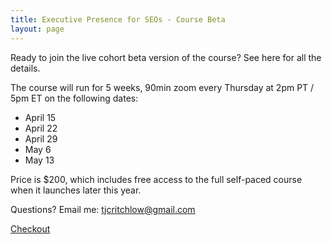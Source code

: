 ```yaml
---
title: Executive Presence for SEOs - Course Beta
layout: page
---
```


Ready to join the live cohort beta version of the course? See here for all the details.

The course will run for 5 weeks, 90min zoom every Thursday at 2pm PT / 5pm ET on the following dates:

- April 15
- April 22
- April 29
- May 6
- May 13

Price is $200, which includes free access to the full self-paced course when it launches later this year.

Questions? Email me: tjcritchlow@gmail.com

<!-- Load Stripe.js on your website. -->
<script src="https://js.stripe.com/v3"></script>

<!-- Create a button that your customers click to complete their purchase. Customize the styling to suit your branding. -->
<div class="">
  
  <a id="checkout-button-price_1Id673L5622gsGmhuuzXenee" class="f4 link dim br3 ph3 pv2 mb2 dib white bg-seomba-red" href="#0">Checkout</a>
  
</div>

<div id="error-message"></div>

<script>
(function() {
  var stripe = Stripe('pk_test_51IbsfsL5622gsGmhJJ5dSs1jyz8DT7fHab9VY8OviLn3a8BuDoCmcItTB7fNB9x39hNVlXfDlgI8hdSLRwRuobfs00rkVJ2QO5');

  var checkoutButton = document.getElementById('checkout-button-price_1Id673L5622gsGmhuuzXenee');
  checkoutButton.addEventListener('click', function () {
    /*
     * When the customer clicks on the button, redirect
     * them to Checkout.
     */
    stripe.redirectToCheckout({
      lineItems: [{price: 'price_1Id673L5622gsGmhuuzXenee', quantity: 1}],
      mode: 'payment',
      /*
       * Do not rely on the redirect to the successUrl for fulfilling
       * purchases, customers may not always reach the success_url after
       * a successful payment.
       * Instead use one of the strategies described in
       * https://stripe.com/docs/payments/checkout/fulfill-orders
       */
      successUrl: 'https://seomba.com/success',
      cancelUrl: 'https://seomba.com/cancelled',
    })
    .then(function (result) {
      if (result.error) {
        /*
         * If `redirectToCheckout` fails due to a browser or network
         * error, display the localized error message to your customer.
         */
        var displayError = document.getElementById('error-message');
        displayError.textContent = result.error.message;
      }
    });
  });
})();
</script>